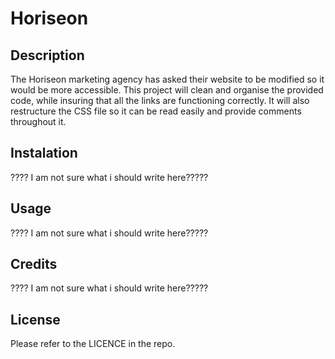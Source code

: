 # Horiseon

## Description

The Horiseon marketing agency has asked their website to be modified so it would be more accessible. This project will clean and organise the provided code, while insuring that all the links are functioning correctly. It will also restructure the CSS file so it can be read easily and provide comments throughout it.

## Instalation

???? I am not sure what i should write here?????

## Usage

???? I am not sure what i should write here?????

## Credits

???? I am not sure what i should write here?????

## License

Please refer to the LICENCE in the repo.
